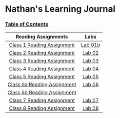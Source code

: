 # Nathan's Learning Journal
### <ins>**Table of Contents**</ins>

| **Reading Assignments**        | **Labs**           |
|:-------------:|:-------------:|
|[Class 1 Reading Assignment](/Reading-01.md)|[Lab 01b](/dayOneLab.md)|
|[Class 2 Reading Assignment](/Reading-02.md)|[Lab 02](/images/Lab02_Cr102d8.JPG)|
|[Class 3 Reading Assignment](/Reading-03.md)|[Lab 03](/README.md)|
|[Class 4 Reading Assignment](/Reading-04.md)|[Lab 04](https://nkkinkade.github.io/partner-assignment/)|
|[Class 5 Reading Assignment](/Reading-05.md)|[Lab 05](https://nkkinkade.github.io/partner-assignment/)|
|[Class 6a Reading Assignment](/Reading-06a.md)|[Lab 06](/dfa.md)|
|[Class 6b Reading Assignment](/Reading-06b.md)|    |
|[Class 7 Reading Assignment](/Reading-07.md)|[Lab 07](https://nkkinkade.github.io/partner-assignment/)|
|[Class 8 Reading Assignment](/Reading-08.md)|[Lab 08](https://nkkinkade.github.io/partner-assignment/)|

